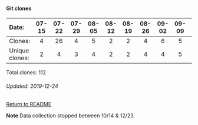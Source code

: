 #### Git clones
Date:    |        07-15   |       07-22   |       07-29   |       08-05   |       08-12   |       08-19   |       08-26   |       09-02   |       09-09  |  09-16  |  09-23  |  09-30  |  10-07  |   10-14  |  12-09  |  12-16  |  12-23
|:---    |:---:   |:---:  |:---:  |:---:  |:---:  |:---:  |:---:  |:---:  |:---:  |:---:  |:---:  |:---:  |:---:  |:---:  |:---:  |:---:  |:---:
Clones:  |        4       |       26      |       4       |       5       |       2       |       2       |       4       |       6       |       5      |  4      |  3      |  5      |  18     |   4      |  10     |  5      |  5
Unique   clones:  |       2       |       4       |       3       |       4       |       2       |       2       |       4       |       4       |      5  |      2  |      2  |      5  |      11  |      4  |      6  |      4  |      3

Total clones: 112
###### Updated: 2019-12-24

[Return to README](https://github.com/BradleyA/user-files/blob/master/README.md#traffic)

**Note**  Data collection stopped between 10/14 & 12/23
